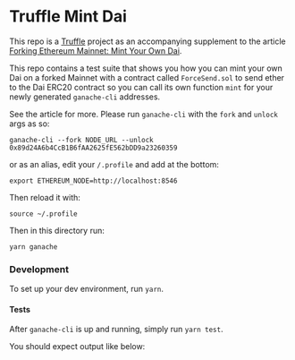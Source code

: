 # Truffle Mint Dai

This repo is a [Truffle](https://www.trufflesuite.com) project as an accompanying supplement to the article [Forking Ethereum Mainnet: Mint Your Own Dai](https://medium.com/ethereum-grid/forking-mainnet-for-an-easy-local-ethereum-developer-environment-d8b62a82b3f7).

This repo contains a test suite that shows you how you can mint your own Dai on a forked Mainnet with a contract called `ForceSend.sol` to send ether to the Dai ERC20 contract so you can call its own function `mint` for your newly generated `ganache-cli` addresses.

See the article for more. Please run `ganache-cli` with the `fork` and `unlock` args as so:

`ganache-cli --fork NODE_URL --unlock 0x89d24A6b4CcB1B6fAA2625fE562bDD9a23260359`

or as an alias, edit your `/.profile` and add at the bottom:

`export ETHEREUM_NODE=http://localhost:8546`

Then reload it with:

`source ~/.profile`

Then in this directory run:

`yarn ganache`

### Development

To set up your dev environment, run `yarn`.

#### Tests

After `ganache-cli` is up and running, simply run `yarn test`.

You should expect output like below:
